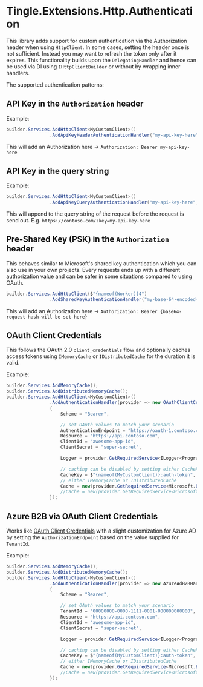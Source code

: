 # Tingle.Extensions.Http.Authentication

This library adds support for custom authentication via the Authorization header when using `HttpClient`. In some cases, setting the header once is not sufficient. Instead you may want to refresh the token only after it expires.
This functionality builds upon the `DelegatingHandler` and hence can be used via DI using `IHttpClientBuilder` or without by wrapping inner handlers.

The supported authentication patterns:

## API Key in the `Authorization` header

Example:

```cs
builder.Services.AddHttpClient<MyCustomClient>()
                .AddApiKeyHeaderAuthenticationHandler("my-api-key-here", scheme: "Bearer");
```

This will add an Authorization here -> `Authorization: Bearer my-api-key-here`

## API Key in the query string

Example:

```cs
builder.Services.AddHttpClient<MyCustomClient>()
                .AddApiKeyQueryAuthenticationHandler("my-api-key-here", queryParameterName: "key");
```

This will append to the query string of the request before the request is send out. E.g. `https://contoso.com/?key=my-api-key-here`

## Pre-Shared Key (PSK) in the `Authorization` header

This behaves similar to Microsoft's shared key authentication which you can also use in your own projects. Every requests ends up with a different authorization value and can be safer in some situations compared to using OAuth.

```cs
builder.Services.AddHttpClient($"{nameof(Worker)}4")
                .AddSharedKeyAuthenticationHandler("my-base-64-encoded-key", scheme: "Bearer");
```

This will add an Authorization here -> `Authorization: Bearer {base64-request-hash-will-be-set-here}`

## OAuth Client Credentials

This follows the OAuth 2.0 `client_credentials` flow and optionally caches access tokens using `IMemoryCache` or `IDistributedCache` for the duration it is valid.

Example:

```cs
builder.Services.AddMemoryCache();
builder.Services.AddDistributedMemoryCache();
builder.Services.AddHttpClient<MyCustomClient>()
                .AddAuthenticationHandler(provider => new OAuthClientCredentialHandler()
                {
                    Scheme = "Bearer",

                    // set OAuth values to match your scenario
                    AuthenticationEndpoint = "https://oauth-1.contoso.com",
                    Resource = "https://api.contoso.com",
                    ClientId = "awesome-app-id",
                    ClientSecret = "super-secret",

                    Logger = provider.GetRequiredService<ILogger<Program>>(), // optional, useful for debugging

                    // caching can be disabled by setting either CacheKey or Cache to null
                    CacheKey = $"{nameof(MyCustomClient)}:auth-token",
                    // either IMemoryCache or IDistributedCache
                    Cache = new(provider.GetRequiredService<Microsoft.Extensions.Caching.Memory.IMemoryCache>()),
                    //Cache = new(provider.GetRequiredService<Microsoft.Extensions.Caching.Distributed.IDistributedCache>()),
                });
```

## Azure B2B via OAuth Client Credentials

Works like [OAuth Client Credentials](#oauth-client-credentials) with a slight customization for Azure AD by setting the `AuthorizationEndpoint` based on the value supplied for `TenantId`.

Example:

```cs
builder.Services.AddMemoryCache();
builder.Services.AddDistributedMemoryCache();
builder.Services.AddHttpClient<MyCustomClient>()
                .AddAuthenticationHandler(provider => new AzureAdB2BHandler
                {
                    Scheme = "Bearer",

                    // set OAuth values to match your scenario
                    TenantId = "00000000-0000-1111-0001-000000000000",
                    Resource = "https://api.contoso.com",
                    ClientId = "awesome-app-id",
                    ClientSecret = "super-secret",

                    Logger = provider.GetRequiredService<ILogger<Program>>(), // optional, useful for debugging

                    // caching can be disabled by setting either CacheKey or Cache to null
                    CacheKey = $"{nameof(MyCustomClient)}:auth-token",
                    // either IMemoryCache or IDistributedCache
                    Cache = new(provider.GetRequiredService<Microsoft.Extensions.Caching.Memory.IMemoryCache>()),
                    //Cache = new(provider.GetRequiredService<Microsoft.Extensions.Caching.Distributed.IDistributedCache>()),
                });
```
